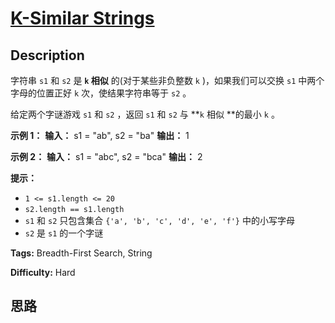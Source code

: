 # [K-Similar Strings][title]

## Description

字符串 `s1` 和 `s2` 是 **`k` 相似** 的(对于某些非负整数 `k` )，如果我们可以交换 `s1` 中两个字母的位置正好 `k`
次，使结果字符串等于 `s2` 。

给定两个字谜游戏 `s1` 和 `s2` ，返回 `s1` 和 `s2` 与 **`k` 相似 **的最小 `k` 。



**示例 1：**
            **输入：** s1 = "ab", s2 = "ba"    **输出：** 1    

**示例 2：**
            **输入：** s1 = "abc", s2 = "bca"    **输出：** 2    



**提示：**

  * `1 <= s1.length <= 20`
  * `s2.length == s1.length`
  * `s1` 和 `s2`  只包含集合 `{'a', 'b', 'c', 'd', 'e', 'f'}` 中的小写字母
  * `s2` 是 `s1` 的一个字谜


**Tags:** Breadth-First Search, String

**Difficulty:** Hard

## 思路

[title]: https://leetcode-cn.com/problems/k-similar-strings
